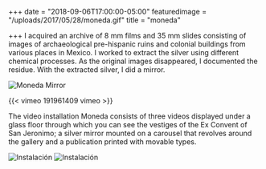 +++
date = "2018-09-06T17:00:00-05:00"
featuredimage = "/uploads/2017/05/28/moneda.gif"
title = "moneda"

+++
I acquired an archive of 8 mm films and 35 mm slides consisting of images of archaeological pre-hispanic ruins and colonial buildings from various places in Mexico. I worked to extract the silver using different chemical processes. As the original images disappeared, I documented the residue. With the extracted silver, I did a mirror.

<img class="full" src="/uploads/2018/10/24/mirror_1.jpg" alt="Moneda Mirror">

{{< vimeo 191961409 vimeo >}}

The video installation Moneda consists of three videos displayed under a glass floor through which you can see the vestiges of the Ex Convent of San Jeronimo; a silver mirror mounted on a carousel that revolves around the gallery and a publication printed with movable types.

<img class="full" src="/uploads/2018/10/16/install2.jpg" alt="Instalación">

<img class="full" src="/uploads/2018/10/16/install1.jpg" alt="Instalación">